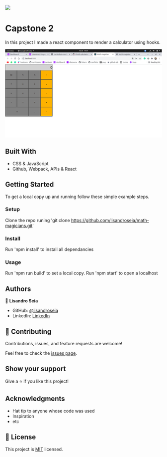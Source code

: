 ![](https://img.shields.io/badge/Microverse-blueviolet)

# Capstone 2

In this project I made a react component to render a calculator using hooks.

![screenshot](./screenshot.png)

## Built With

- CSS & JavaScript
- Github, Webpack, APIs & React

## Getting Started

To get a local copy up and running follow these simple example steps.

### Setup

Clone the repo runing 'git clone https://github.com/lisandroseia/math-magicians.git'

### Install

Run 'npm install' to install all dependancies

### Usage

Run 'npm run build' to set a local copy.
Run 'npm start' to open a localhost

## Authors

👤 **Lisandro Seia**

- GitHub: [@lisandroseia](https://github.com/lisandroseia)
- LinkedIn: [LinkedIn](https://www.linkedin.com/in/lisandro-seia-295120225/)

## 🤝 Contributing

Contributions, issues, and feature requests are welcome!

Feel free to check the [issues page](https://github.com/lisandroseia/math-magicians/issues).

## Show your support

Give a ⭐️ if you like this project!

## Acknowledgments

- Hat tip to anyone whose code was used
- Inspiration
- etc

## 📝 License

This project is [MIT](https://github.com/lisandroseia/math-magicians/blob/ui/MIT.md) licensed.